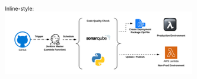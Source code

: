 Inline-style: 
![alt text](https://github.com/keepitsts/serverless-devops-mkdocs/blob/master/ServerlessJenkinsPipelineAWS.png "Logo Title Text 1")
